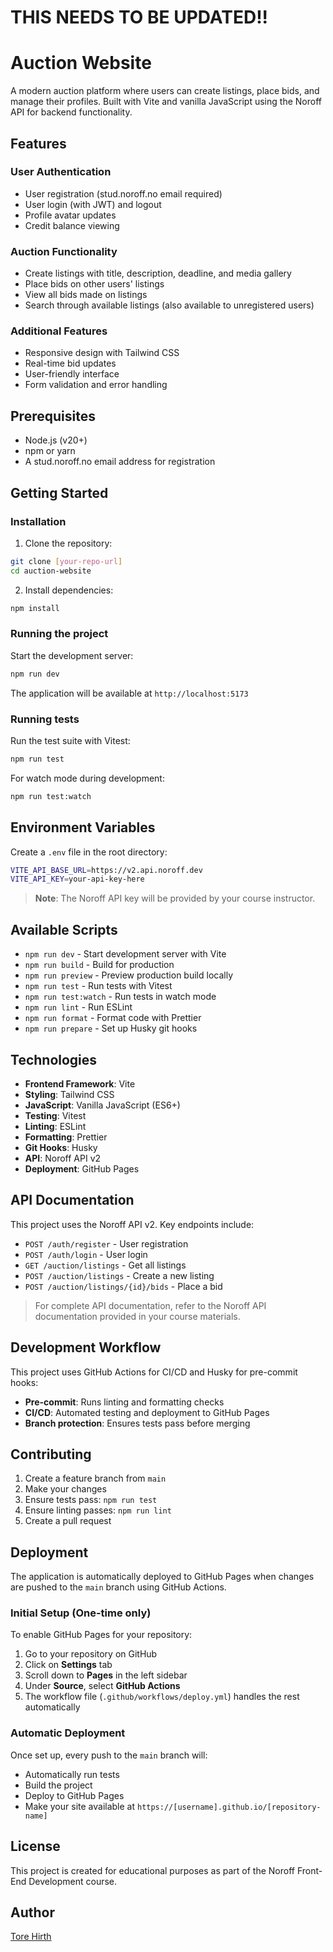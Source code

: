 # THIS NEEDS TO BE UPDATED!!

# Auction Website

A modern auction platform where users can create listings, place bids, and manage their profiles. Built with Vite and vanilla JavaScript using the Noroff API for backend functionality.

## Features

### User Authentication

- User registration (stud.noroff.no email required)
- User login (with JWT) and logout
- Profile avatar updates
- Credit balance viewing

### Auction Functionality

- Create listings with title, description, deadline, and media gallery
- Place bids on other users' listings
- View all bids made on listings
- Search through available listings (also available to unregistered users)

### Additional Features

- Responsive design with Tailwind CSS
- Real-time bid updates
- User-friendly interface
- Form validation and error handling

## Prerequisites

- Node.js (v20+)
- npm or yarn
- A stud.noroff.no email address for registration

## Getting Started

### Installation

1. Clone the repository:

```bash
git clone [your-repo-url]
cd auction-website
```

2. Install dependencies:

```bash
npm install
```

### Running the project

Start the development server:

```bash
npm run dev
```

The application will be available at `http://localhost:5173`

### Running tests

Run the test suite with Vitest:

```bash
npm run test
```

For watch mode during development:

```bash
npm run test:watch
```

## Environment Variables

Create a `.env` file in the root directory:

```bash
VITE_API_BASE_URL=https://v2.api.noroff.dev
VITE_API_KEY=your-api-key-here
```

> **Note**: The Noroff API key will be provided by your course instructor.

## Available Scripts

- `npm run dev` - Start development server with Vite
- `npm run build` - Build for production
- `npm run preview` - Preview production build locally
- `npm run test` - Run tests with Vitest
- `npm run test:watch` - Run tests in watch mode
- `npm run lint` - Run ESLint
- `npm run format` - Format code with Prettier
- `npm run prepare` - Set up Husky git hooks

## Technologies

- **Frontend Framework**: Vite
- **Styling**: Tailwind CSS
- **JavaScript**: Vanilla JavaScript (ES6+)
- **Testing**: Vitest
- **Linting**: ESLint
- **Formatting**: Prettier
- **Git Hooks**: Husky
- **API**: Noroff API v2
- **Deployment**: GitHub Pages

## API Documentation

This project uses the Noroff API v2. Key endpoints include:

- `POST /auth/register` - User registration
- `POST /auth/login` - User login
- `GET /auction/listings` - Get all listings
- `POST /auction/listings` - Create a new listing
- `POST /auction/listings/{id}/bids` - Place a bid

> For complete API documentation, refer to the Noroff API documentation provided in your course materials.

## Development Workflow

This project uses GitHub Actions for CI/CD and Husky for pre-commit hooks:

- **Pre-commit**: Runs linting and formatting checks
- **CI/CD**: Automated testing and deployment to GitHub Pages
- **Branch protection**: Ensures tests pass before merging

## Contributing

1. Create a feature branch from `main`
2. Make your changes
3. Ensure tests pass: `npm run test`
4. Ensure linting passes: `npm run lint`
5. Create a pull request

## Deployment

The application is automatically deployed to GitHub Pages when changes are pushed to the `main` branch using GitHub Actions.

### Initial Setup (One-time only)

To enable GitHub Pages for your repository:

1. Go to your repository on GitHub
2. Click on **Settings** tab
3. Scroll down to **Pages** in the left sidebar
4. Under **Source**, select **GitHub Actions**
5. The workflow file (`.github/workflows/deploy.yml`) handles the rest automatically

### Automatic Deployment

Once set up, every push to the `main` branch will:

- Automatically run tests
- Build the project
- Deploy to GitHub Pages
- Make your site available at `https://[username].github.io/[repository-name]`

## License

This project is created for educational purposes as part of the Noroff Front-End Development course.

## Author

[Tore Hirth](https://github.com/Torehirth)
